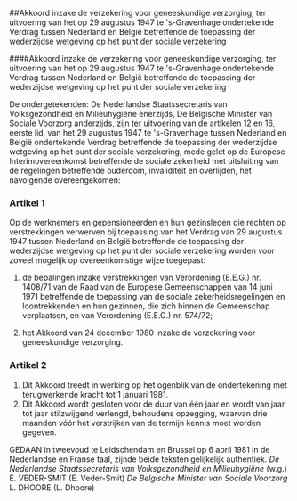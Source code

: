 <meta http-equiv='Content-Type' content='text/html; charset=utf-8' />

##Akkoord inzake de verzekering voor geneeskundige verzorging, ter uitvoering van het op 29 augustus 1947 te 's-Gravenhage ondertekende Verdrag tussen Nederland en België betreffende de toepassing der wederzijdse wetgeving op het punt der sociale verzekering

####Akkoord inzake de verzekering voor geneeskundige verzorging, ter uitvoering van het op 29 augustus 1947 te 's-Gravenhage ondertekende Verdrag tussen Nederland en België betreffende de toepassing der wederzijdse wetgeving op het punt der sociale verzekering

De ondergetekenden: De Nederlandse Staatssecretaris van Volksgezondheid en Milieuhygiëne enerzijds, De Belgische Minister van Sociale Voorzorg anderzijds, zijn ter uitvoering van de artikelen 12 en 16, eerste lid, van het 29 augustus 1947 te 's-Gravenhage tussen Nederland en België ondertekende Verdrag betreffende de toepassing der wederzijdse wetgeving op het punt der sociale verzekering, mede gelet op de Europese Interimovereenkomst betreffende de sociale zekerheid met uitsluiting van de regelingen betreffende ouderdom, invaliditeit en overlijden, het navolgende overeengekomen:    

### Artikel  1  

Op de werknemers en gepensioneerden en hun gezinsleden die rechten op verstrekkingen verwerven bij toepassing van het Verdrag van 29 augustus 1947 tussen Nederland en België betreffende de toepassing der wederzijdse wetgeving op het punt der sociale verzekering worden voor zoveel mogelijk op overeenkomstige wijze toegepast: 

1. de bepalingen inzake verstrekkingen van Verordening (E.E.G.) nr. 1408/71 van de Raad van de Europese Gemeenschappen van 14 juni 1971 betreffende de toepassing van de sociale zekerheidsregelingen en loontrekkenden en hun gezinnen, die zich binnen de Gemeenschap verplaatsen, en van Verordening (E.E.G.) nr. 574/72;  

2. het Akkoord van 24 december 1980 inzake de verzekering voor geneeskundige verzorging.    

### Artikel  2  

1.  Dit Akkoord treedt in werking op het ogenblik van de ondertekening met terugwerkende kracht tot 1 januari 1981.   
2.  Dit Akkoord wordt gesloten voor de duur van één jaar en wordt van jaar tot jaar stilzwijgend verlengd, behoudens opzegging, waarvan drie maanden vóór het verstrijken van de termijn kennis moet worden gegeven.   

GEDAAN in tweevoud te Leidschendam en Brussel op 6 april 1981 in de Nederlandse en Franse taal, zijnde beide teksten gelijkelijk authentiek.  *De Nederlandse Staatssecretaris*   *van Volksgezondheid en*   *Milieuhygiëne*  (w.g.) E. VEDER-SMIT (E. Veder-Smit)  *De Belgische Minister*   *van Sociale Voorzorg*  L. DHOORE (L. Dhoore)  

